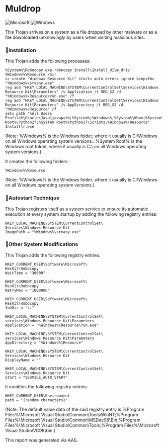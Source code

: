 # Muldrop
![Microsoft](https://img.shields.io/badge/Microsoft-0078D4?style=for-the-badge&logo=microsoft&logoColor=white) ![Windows](https://img.shields.io/badge/Windows-0078D6?style=for-the-badge&logo=windows&logoColor=white)

This Trojan arrives on a system as a file dropped by other malware or as a file downloaded unknowingly by users when visiting malicious sites.

### 🚀Installation

This Trojan adds the following processes:

    %System%\Robocopy.exe robocopy Install\Install_UI\m_driv %Windows%\Resource /mir
    sc create "Windows Resource Kit" start= auto error= ignore binpath= "%Windows%\srvany.exe"
    reg add "HKEY_LOCAL_MACHINE\SYSTEM\CurrentControlSet\Services\Windows Resource Kit\Parameters" /v Application /t REG_SZ /d "%Windows%\Resource\run.exe" /f
    reg add "HKEY_LOCAL_MACHINE\SYSTEM\CurrentControlSet\Services\Windows Resource Kit\Parameters" /v AppDirectory /t REG_SZ /d "%Windows%\Resource" /f
    setx path "%All Users Profile%\Oracle\Java\javapath;%System%;%Windows%;%System%\Wbem;%System%\WindowsPowerShell\v1.0\;%System Root%\Python27;%System Root%\Python27\Scripts;%Windows%\Resource"
    Install\r.exe 

(Note: %Windows% is the Windows folder, where it usually is C:\Windows on all Windows operating system versions.. %System Root% is the Windows root folder, where it usually is C:\ on all Windows operating system versions.)

It creates the following folders:

    %Windows%\Resource

(Note: %Windows% is the Windows folder, where it usually is C:\Windows on all Windows operating system versions.)

### 🚀Autostart Technique

This Trojan registers itself as a system service to ensure its automatic execution at every system startup by adding the following registry entries:

    HKEY_LOCAL_MACHINE\SYSTEM\CurrentControlSet\
    Services\Windows Resource Kit
    ImagePath = "%Windows%\srvany.exe"

### 🚀Other System Modifications

This Trojan adds the following registry entries:

    HKEY_CURRENT_USER\Software\Microsoft\
    ResKit\Robocopy
    WaitTime = "30000"

    HKEY_CURRENT_USER\Software\Microsoft\
    ResKit\Robocopy
    RetryMax = "1000000"

    HKEY_CURRENT_USER\Software\Microsoft\
    ResKit\Robocopy
    JobDir = "::"

    HKEY_LOCAL_MACHINE\SYSTEM\CurrentControlSet\
    services\Windows Resource Kit\Parameters
    Application = "%Windows%\Resource\run.exe"

    HKEY_LOCAL_MACHINE\SYSTEM\CurrentControlSet\
    services\Windows Resource Kit\Parameters
    AppDirectory = "%Windows%\Resource"

    HKEY_LOCAL_MACHINE\SYSTEM\CurrentControlSet\
    Services\Windows Resource Kit
    DisplayName = ""

    HKEY_LOCAL_MACHINE\SYSTEM\CurrentControlSet\
    Services\Windows Resource Kit
    Start = "SERVICE_AUTO_START"

It modifies the following registry entries:

    HKEY_CURRENT_USER\Environment
    path = "{random characters}"

(Note: The default value data of the said registry entry is %Program Files%\Microsoft Visual Studio\Common\Tools\WinNT;%Program Files%\Microsoft Visual Studio\Common\MSDev98\Bin;%Program Files%\Microsoft Visual Studio\Common\Tools;%Program Files%\Microsoft Visual Studio\VC98\bin.)

This report was generated via AAS.
